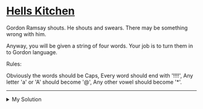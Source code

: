 # [Hells Kitchen](https://www.codewars.com/kata/57d1f36705c186d018000813)

Gordon Ramsay shouts. He shouts and swears. There may be something wrong with him.

Anyway, you will be given a string of four words. Your job is to turn them in to Gordon language.

Rules:

Obviously the words should be Caps, Every word should end with '!!!!', Any letter 'a' or 'A' should become '@', Any other vowel should become '\*'.

---

<details><summary>My Solution</summary>

```js
function gordon(a) {
  return a
    .toUpperCase()
    .replace(/A/g, '@')
    .replace(/[EIOU]/g, '*')
    .split(' ')
    .map(v => v + '!!!!')
    .join(' ')
}
```

</details>
